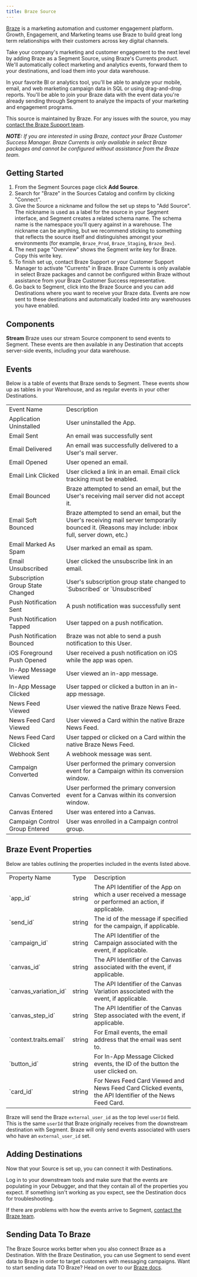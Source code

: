```yaml
---
title: Braze Source
---
```


[Braze](https://www.braze.com/?utm_source=segmentio&utm_medium=docs&utm_campaign=partners) is a marketing automation and customer engagement platform. Growth, Engagement, and Marketing teams use Braze to build great long term relationships with their customers across key digital channels.

Take your company's marketing and customer engagement to the next level by adding Braze as a Segment Source, using Braze's Currents product. We'll automatically collect marketing and analytics events, forward them to your destinations, and load them into your data warehouse.

In your favorite BI or analytics tool, you'll be able to analyze your mobile, email, and web marketing campaign data in SQL or using drag-and-drop reports. You'll be able to join your Braze data with the event data you're already sending through Segment to analyze the impacts of your marketing and engagement programs.

This source is maintained by Braze. For any issues with the source, you may [contact the Braze Support team](https://www.braze.com/docs/support_contact/).

_**NOTE:** If you are interested in using Braze, contact your Braze Customer Success Manager. Braze Currents is only available in select Braze packages and cannot be configured without assistance from the Braze team._

## Getting Started

1. From the Segment Sources page click **Add Source**.
2. Search for "Braze" in the Sources Catalog and confirm by clicking "Connect".
3. Give the Source a nickname and follow the set up steps to "Add Source".
   The nickname is used as a label for the source in your Segment interface, and Segment creates a related schema name. The schema name is the namespace you'll query against in a warehouse. The nickname can be anything, but we recommend sticking to something that reflects the source itself and distinguishes amongst your environments (for example, `Braze_Prod`, `Braze_Staging`, `Braze_Dev`).
4. The next page "Overview" shows the Segment write key for Braze. Copy this write key.
5. To finish set up, contact Braze Support or your Customer Support Manager to activate "Currents" in Braze.
   Braze Currents is only available in select Braze packages and cannot be configured within Braze without assistance from your Braze Customer Success representative.
6. Go back to Segment, click into the Braze Source and you can add Destinations where you want to receive your Braze data.
   Events are now sent to these destinations and automatically loaded into any warehouses you have enabled.

## Components
**Stream**
Braze uses our stream Source component to send events to Segment. These events are then available in any Destination that accepts server-side events, including your data warehouse.

## Events

Below is a table of events that Braze sends to Segment. These events show up as tables in your Warehouse, and as regular events in your other Destinations.

<table>
  <tr>
   <td>Event Name</td>
   <td>Description</td>
  </tr>
  <tr>
   <td>Application Uninstalled</td>
   <td>User uninstalled the App.</td>
  </tr>
   <tr>
   <td>Email Sent</td>
   <td>An email was successfully sent</td>
  </tr>
  <tr>
   <td>Email Delivered</td>
   <td>An email was successfully delivered to a User's mail server.</td>
  </tr>
  <tr>
   <td>Email Opened</td>
   <td>User opened an email.</td>
  </tr>
  <tr>
   <td>Email Link Clicked</td>
   <td>User clicked a link in an email. Email click tracking must be enabled.</td>
  </tr>
  <tr>
   <td>Email Bounced</td>
   <td>Braze attempted to send an email, but the User's receiving mail server did not accept it.</td>
  </tr>
  <tr>
   <td>Email Soft Bounced</td>
   <td>Braze attempted to send an email, but the User's receiving mail server temporarily bounced it. (Reasons may include: inbox full, server down, etc.)</td>
  </tr>
  <tr>
   <td>Email Marked As Spam</td>
   <td>User marked an email as spam.</td>
  </tr>
  <tr>
   <td>Email Unsubscribed</td>
   <td>User clicked the unsubscribe link in an email.</td>
  </tr>
  <tr>
   <td>Subscription Group State Changed</td>
   <td>User's subscription group state changed to `Subscribed` or `Unsubscribed`</td>
  </tr>
  <tr>
   <td>Push Notification Sent</td>
   <td>A push notification was successfully sent</td>
  </tr>
  <tr>
   <td>Push Notification Tapped</td>
   <td>User tapped on a push notification.</td>
  </tr>
  <tr>
   <td>Push Notification Bounced</td>
   <td>Braze was not able to send a push notification to this User.</td>
  </tr>
  <tr>
   <td>iOS Foreground Push Opened</td>
   <td>User received a push notification on iOS while the app was open.</td>
  </tr>
  <tr>
   <td>In-App Message Viewed</td>
   <td>User viewed an in-app message.</td>
  </tr>
  <tr>
   <td>In-App Message Clicked</td>
   <td>User tapped or clicked a button in an in-app message.</td>
  </tr>
  <tr>
   <td>News Feed Viewed</td>
   <td>User viewed the native Braze News Feed.</td>
  </tr>
  <tr>
   <td>News Feed Card Viewed</td>
   <td>User viewed a Card within the native Braze News Feed.</td>
  </tr>
  <tr>
   <td>News Feed Card Clicked</td>
   <td>User tapped or clicked on a Card within the native Braze News Feed.</td>
  </tr>
  <tr>
   <td>Webhook Sent</td>
   <td>A webhook message was sent.</td>
  </tr>
  <tr>
   <td>Campaign Converted</td>
   <td>User performed the primary conversion event for a Campaign within its conversion window.</td>
  </tr>
  <tr>
   <td>Canvas Converted</td>
   <td>User performed the primary conversion event for a Canvas within its conversion window.</td>
  </tr>
  <tr>
   <td>Canvas Entered</td>
   <td>User was entered into a Canvas.</td>
  </tr>
  <tr>
   <td>Campaign Control Group Entered</td>
   <td>User was enrolled in a Campaign control group.</td>
  </tr>
</table>

## Braze Event Properties

Below are tables outlining the properties included in the events listed above.

<table>
  <tr>
   <td>Property Name</td>
   <td>Type</td>
   <td>Description</td>
  </tr>
  <tr>
   <td>`app_id`</td>
   <td>string</td>
   <td>The API Identifier of the App on which a user received a message or performed an action, if applicable.</td>
  </tr>
  <tr>
   <td>`send_id`</td>
   <td>string</td>
   <td>The id of the message if specified for the campaign, if applicable.</td>
  </tr>
  <tr>
   <td>`campaign_id`</td>
   <td>string</td>
   <td>The API Identifier of the Campaign associated with the event, if applicable.</td>
  </tr>
  <tr>
   <td>`canvas_id`</td>
   <td>string</td>
   <td>The API Identifier of the Canvas associated with the event, if applicable.</td>
  </tr>
  <tr>
   <td>`canvas_variation_id`</td>
   <td>string</td>
   <td>The API Identifier of the Canvas Variation associated with the event, if applicable.</td>
  </tr>
  <tr>
   <td>`canvas_step_id`</td>
   <td>string</td>
   <td>The API Identifier of the Canvas Step associated with the event, if applicable.</td>
  </tr>
  <tr>
   <td>`context.traits.email`</td>
   <td>string</td>
   <td>For Email events, the email address that the email was sent to.</td>
  </tr>
  <tr>
   <td>`button_id`</td>
   <td>string</td>
   <td>For In-App Message Clicked events, the ID of the button the user clicked on.</td>
  </tr>
  <tr>
   <td>`card_id`</td>
   <td>string</td>
   <td>For News Feed Card Viewed and News Feed Card Clicked events, the API Identifier of the News Feed Card.</td>
  </tr>
</table>

Braze will send the Braze `external_user_id` as the top level `userId` field. This is the same `userId` that Braze originally receives from the downstream destination with Segment. Braze will only send events associated with users who have an `external_user_id` set.

## Adding Destinations

Now that your Source is set up, you can connect it with Destinations.

Log in to your downstream tools and make sure that the events are populating in your Debugger, and that they contain all of the properties you expect. If something isn't working as you expect, see the Destination docs for troubleshooting.

If there are problems with how the events arrive to Segment, [contact the Braze team](https://www.braze.com/docs/support_contact/).

## Sending Data To Braze

The Braze Source works better when you also connect Braze as a Destination. With the Braze Destination, you can use Segment to send event data to Braze in order to target customers with messaging campaigns. Want to start sending data TO Braze? Head on over to our [Braze docs](https://segment.com/docs/connections/destinations/catalog/braze/).
